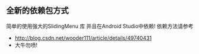 ##  全新的依赖包方式


简单的使用强大的SlidingMenu 库 并且在Android Studio中依赖! 依赖方法请参考 
* http://blog.csdn.net/wooder111/article/details/49740431 
* 大牛勿喷!
